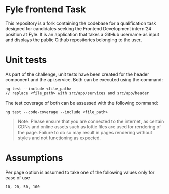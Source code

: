 # Fyle frontend Task
This repository is a fork containing the codebase for a qualification task designed for candidates seeking the Frontend Development intern'24 position at Fyle. It is an application that takes a GitHub username as input and displays the public Github repositories belonging to the user.
# Unit tests
As part of the challenge, unit tests have been created for the header component and the api.service. Both can be executed using the command:
```  
ng test --include <file_path> 
// replace <file_path> with src/app/services and src/app/header
```
The test coverage of both can be assessed with the following command:
```  
ng test --code-coverage --include <file_path>
```
> Note: Please ensure that you are connected to the internet, as certain CDNs and online assets such as lottie files are used for rendering of the page. Failure to do so may result in pages rendering without styles and not functioning as expected.
# Assumptions
Per page option is assumed to take one of the following values only for ease of use
```  
10, 20, 50, 100
```